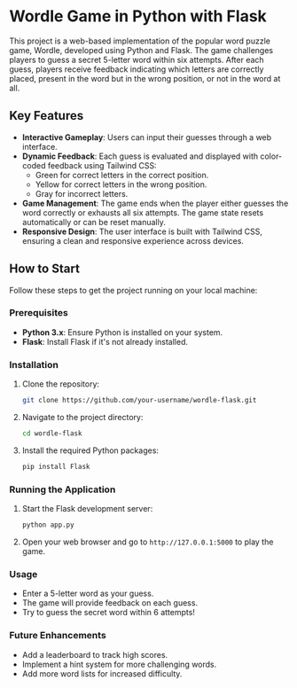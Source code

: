 # Wordle Game in Python with Flask

This project is a web-based implementation of the popular word puzzle game, Wordle, developed using Python and Flask. The game challenges players to guess a secret 5-letter word within six attempts. After each guess, players receive feedback indicating which letters are correctly placed, present in the word but in the wrong position, or not in the word at all.

## Key Features

- **Interactive Gameplay**: Users can input their guesses through a web interface.
- **Dynamic Feedback**: Each guess is evaluated and displayed with color-coded feedback using Tailwind CSS:
  - Green for correct letters in the correct position.
  - Yellow for correct letters in the wrong position.
  - Gray for incorrect letters.
- **Game Management**: The game ends when the player either guesses the word correctly or exhausts all six attempts. The game state resets automatically or can be reset manually.
- **Responsive Design**: The user interface is built with Tailwind CSS, ensuring a clean and responsive experience across devices.

## How to Start

Follow these steps to get the project running on your local machine:

### Prerequisites

- **Python 3.x**: Ensure Python is installed on your system.
- **Flask**: Install Flask if it's not already installed.

### Installation

1. Clone the repository:
    ```bash
    git clone https://github.com/your-username/wordle-flask.git
    ```
2. Navigate to the project directory:
    ```bash
    cd wordle-flask
    ```
3. Install the required Python packages:
    ```bash
    pip install Flask
    ```

### Running the Application

1. Start the Flask development server:
    ```bash
    python app.py
    ```
2. Open your web browser and go to `http://127.0.0.1:5000` to play the game.

### Usage

- Enter a 5-letter word as your guess.
- The game will provide feedback on each guess.
- Try to guess the secret word within 6 attempts!

### Future Enhancements

- Add a leaderboard to track high scores.
- Implement a hint system for more challenging words.
- Add more word lists for increased difficulty.


